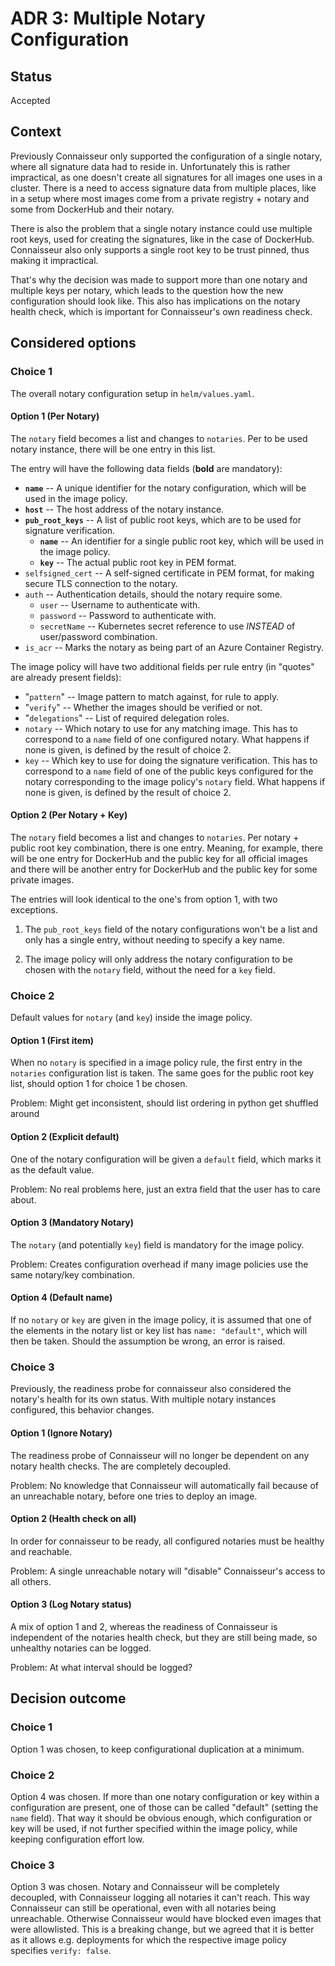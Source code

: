 # ADR 3: Multiple Notary Configuration

## Status

Accepted

## Context

Previously Connaisseur only supported the configuration of a single notary, where all signature data had to reside in. Unfortunately this is rather impractical, as one doesn't create all signatures for all images one uses in a cluster. There is a need to access signature data from multiple places, like in a setup where most images come from a private registry + notary and some from DockerHub and their notary.

There is also the problem that a single notary instance could use multiple root keys, used for creating the signatures, like in the case of DockerHub. Connaisseur also only supports a single root key to be trust pinned, thus making it impractical.

That's why the decision was made to support more than one notary and multiple keys per notary, which leads to the question how the new configuration should look like. This also has implications on the notary health check, which is important for Connaisseur's own readiness check.

## Considered options

### Choice 1

The overall notary configuration setup in `helm/values.yaml`.

#### Option 1 (Per Notary)

The `notary` field becomes a list and changes to `notaries`. Per to be used notary instance, there will be one entry in this list.

The entry will have the following data fields (**bold** are mandatory):

- **`name`** -- A unique identifier for the notary configuration, which will be used in the image policy.
- **`host`** -- The host address of the notary instance.
- **`pub_root_keys`** -- A list of public root keys, which are to be used for signature verification.
    - **`name`** -- An identifier for a single public root key, which will be used in the image policy.
    - **`key`** -- The actual public root key in PEM format.
- `selfsigned_cert` -- A self-signed certificate in PEM format, for making secure TLS connection to the notary.
- `auth` -- Authentication details, should the notary require some.
    - `user` -- Username to authenticate with.
    - `password` -- Password to authenticate with.
    - `secretName` -- Kubernetes secret reference to use *INSTEAD* of user/password combination.
- `is_acr` -- Marks the notary as being part of an Azure Container Registry.

The image policy will have two additional fields per rule entry (in "quotes" are already present fields):

- "`pattern`" -- Image pattern to match against, for rule to apply.
- "`verify`" -- Whether the images should be verified or not.
- "`delegations`" -- List of required delegation roles.
- `notary` -- Which notary to use for any matching image. This has to correspond to a `name` field of one configured notary. What happens if none is given, is defined by the result of choice 2.
- `key` -- Which key to use for doing the signature verification. This has to correspond to a `name` field of one of the public keys configured for the notary corresponding to the image policy's `notary` field. What happens if none is given, is defined by the result of choice 2.

#### Option 2 (Per Notary + Key)

The `notary` field becomes a list and changes to `notaries`. Per notary + public root key combination, there is one entry. Meaning, for example, there will be one entry for DockerHub and the public key for all official images and there will be another entry for DockerHub and the public key for some private images.

The entries will look identical to the one's from option 1, with two exceptions.

1. The `pub_root_keys` field of the notary configurations won't be a list and only has a single entry, without needing to specify a key name.

2. The image policy will only address the notary configuration to be chosen with the `notary` field, without the need for a `key` field.

### Choice 2

Default values for `notary` (and `key`) inside the image policy.

#### Option 1 (First item)

When no `notary` is specified in a image policy rule, the first entry in the `notaries` configuration list is taken. The same goes for the public root key list, should option 1 for choice 1 be chosen.

Problem: Might get inconsistent, should list ordering in python get shuffled around

#### Option 2 (Explicit default)

One of the notary configuration will be given a `default` field, which marks it as the default value.

Problem: No real problems here, just an extra field that the user has to care about.

#### Option 3 (Mandatory Notary)

The `notary` (and potentially `key`) field is mandatory for the image policy.

Problem: Creates configuration overhead if many image policies use the same notary/key combination.

#### Option 4 (Default name)

If no `notary` or `key` are given in the image policy, it is assumed that one of the elements in the notary list or key list has `name: "default"`, which will then be taken. Should the assumption be wrong, an error is raised.

### Choice 3

Previously, the readiness probe for connaisseur also considered the notary's health for its own status. With multiple notary instances configured, this behavior changes.

#### Option 1 (Ignore Notary)

The readiness probe of Connaisseur will no longer be dependent on any notary health checks. The are completely decoupled.

Problem: No knowledge that Connaisseur will automatically fail because of an unreachable notary, before one tries to deploy an image.

#### Option 2 (Health check on all)

In order for connaisseur to be ready, all configured notaries must be healthy and reachable.

Problem: A single unreachable notary will "disable" Connaisseur's access to all others.

#### Option 3 (Log Notary status)

A mix of option 1 and 2, whereas the readiness of Connaisseur is independent of the notaries health check, but they are still being made, so unhealthy notaries can be logged.

Problem: At what interval should be logged?

## Decision outcome

### Choice 1

Option 1 was chosen, to keep configurational duplication at a minimum.

### Choice 2

Option 4 was chosen. If more than one notary configuration or key within a configuration are present, one of those can be called "default" (setting the `name` field). That way it should be obvious enough, which configuration or key will be used, if not further specified within the image policy, while keeping configuration effort low.

### Choice 3

Option 3 was chosen. Notary and Connaisseur will be completely decoupled, with Connaisseur logging all notaries it can't reach. This way Connaisseur can still be operational, even with all notaries being unreachable. Otherwise Connaisseur would have blocked even images that were allowlisted. This is a breaking change, but we agreed that it is better as it allows e.g. deployments for which the respective image policy specifies `verify: false`.